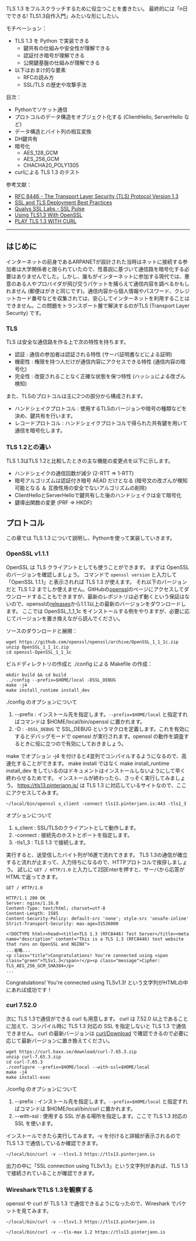 
TLS 1.3 をフルスクラッチするために役立つことを書きたい。
最終的には「n日でできる! TLS1.3自作入門」みたいな形にしたい。

モチベーション：

- TLS 1.3 を Python で実装できる
  - 鍵共有の仕組みや安全性が理解できる
  - 認証付き暗号が理解できる
  - 公開鍵基盤の仕組みが理解できる
- 以下はおまけ的な要素
  - RFCの読み方
  - SSL/TLS の歴史や攻撃手法

目次：

- Pythonでソケット通信
- プロトコルのデータ構造をオブジェクト化する (ClientHello, ServerHello など)
- データ構造とバイト列の相互変換
- DH鍵共有
- 暗号化
  - AES_128_GCM
  - AES_256_GCM
  - CHACHA20_POLY1305
- curlによる TLS 1.3 のテスト

参考文献：

- [RFC 8446 - The Transport Layer Security (TLS) Protocol Version 1.3](https://tools.ietf.org/html/rfc8446)
- [SSL and TLS Deployment Best Practices](https://github.com/ssllabs/research/wiki/SSL-and-TLS-Deployment-Best-Practices)
- [Qualys SSL Labs - SSL Pulse](https://www.ssllabs.com/ssl-pulse/)
- [Using TLS1.3 With OpenSSL](https://www.openssl.org/blog/blog/2017/05/04/tlsv1.3/)
- [PLAY TLS 1.3 WITH CURL](https://daniel.haxx.se/blog/2018/03/27/play-tls-1-3-with-curl/)

--------------------

## はじめに

インターネットの前身であるARPANETが設計された当時はネットに接続する参加者は大学関係者と限られていたので、性善説に基づいて通信路を暗号化する必要はありませんでした。しかし、誰もがインターネットに参加する現代では、悪意のある人やプロバイダが飛び交うパケットを捕らえて通信内容を調べるかもしれません (郵便はがきと同じです)。通信内容から個人情報やパスワード、クレジットカード番号などを収集されては、安心してインターネットを利用することはできません。この問題をトランスポート層で解決するのがTLS (Transport Layer Security) です。

### TLS

TLS は安全な通信路を作る上で次の特性を持ちます。

- 認証 : 通信の参加者は認証される特性 (サーバ証明書などによる証明)
- 機密性 : 権限を持つ人だけが通信内容にアクセスできる特性 (通信内容の暗号化)
- 完全性 : 改竄されることなく正確な状態を保つ特性 (ハッシュによる改ざん検知)

また、TLSのプロトコルは主に2つの部分から構成されます。

- ハンドシェイクプロトコル : 使用するTLSのバージョンや暗号の種類などを決め、鍵共有を行います。
- レコードプロトコル : ハンドシェイクプロトコルで得られた共有鍵を用いて通信を暗号化します。

### TLS 1.2との違い

TLS 1.3はTLS 1.2と比較したときの主な機能の変更点を以下に示します。

- ハンドシェイクの通信回数が減少 (2-RTT ⇒ 1-RTT)
- 暗号アルゴリズムは認証付き暗号 AEAD だけとなる (暗号文の改ざんが検知可能となる ＆ 互換性用の安全でないアルゴリズムの削除)
- ClientHelloとServerHelloで鍵共有した後のハンドシェイクは全て暗号化
- 鍵導出関数の変更 (PRF ⇒ HKDF)


## プロトコル

この章では TLS 1.3 について説明し、Pythonを使って実装していきます。

### OpenSSL v1.1.1

OpenSSL は TLS クライアントとしても使うことができます。
まずは OpenSSL のバージョンを確認しましょう。
コマンドで `openssl version` と入力して「OpenSSL 1.1.1」と表示されれば TLS 1.3 が使えます。
それ以下のバージョンだと TLS 1.2 までしか使えません。GitHubの[openssl](https://github.com/openssl/openssl)のページにアクセスしてダウンロードすることもできますが、最新のレポジトリは必ず動くという保証はないので、opensslの[releases](https://github.com/openssl/openssl/releases)から1.1.1以上の最新のバージョンをダウンロードします。
ここでは OpenSSL_1_1_1c をインストールする例をやりますが、必要に応じてバージョンを置き換えながら読んでください。

ソースのダウンロードと展開：

```
wget https://github.com/openssl/openssl/archive/OpenSSL_1_1_1c.zip
unzip OpenSSL_1_1_1c.zip
cd openssl-OpenSSL_1_1_1c
```

ビルドディレクトリの作成と ./config による Makefile の作成：

```
mkdir build && cd build
../config --prefix=$HOME/local -DSSL_DEBUG
make -j4
make install_runtime install_dev
```

./config のオプションについて

1. --prefix : インストール先を指定します。`--prefix=$HOME/local` と指定すればコマンドは $HOME/local/bin/openssl に置かれます。
2. -D : `-DSSL_DEBUG` で SSL_DEBUG というマクロを定義します。これを有効にするとデバッグモードで openssl が実行されます。openssl の動作を調査するときに役に立つので有効にしておきましょう。

make でオプション -j4 を付けると4並列でコンパイルするようになるので、高速化することができます。
make install ではなく make install_runtime install_dev をしているのはドキュメントはインストールしないようにして早く終わらせるためです。
インストールが終わったら、さっそく実行してみましょう。
https://tls13.pinterjann.is/ は TLS 1.3 に対応しているサイトなので、ここにアクセスしてみます。

```
~/local/bin/openssl s_client -connect tls13.pinterjann.is:443 -tls1_3
```

オプションについて

1. s_client : SSL/TLSのクライアントとして動作します。
2. -connect : 接続先のホストとポートを指定します。
3. -tls1_3 : TLS 1.3 で接続します。

実行すると、送受信したバイト列が16進で流れてきます。
TLS 1.3の通信が確立すると流れが止まって、入力待ちになるので、HTTPプロトコルで挨拶しましょう。
試しに `GET / HTTP/1.0` と入力して2回Enterを押すと、サーバから応答がHTMLで返ってきます。

```
GET / HTTP/1.0

HTTP/1.1 200 OK
Server: nginx/1.16.0
Content-Type: text/html; charset=utf-8
Content-Length: 1585
Content-Security-Policy: default-src 'none'; style-src 'unsafe-inline'
Strict-Transport-Security: max-age=31536000

<!DOCTYPE html><head><title>TLS 1.3 (RFC8446) Test Server</title><meta name="description" content="This is a TLS 1.3 (RFC8446) test website that runs on OpenSSL and NGINX">
...省略...
<p class="title">Congratulations! You're connected using <span class="green">TLSv1.3</span>!</p><p class="message">Cipher: TLS_AES_256_GCM_SHA384</p>
...
```

Congratulations! You're connected using TLSv1.3! という文字列がHTMLの中にあれば成功です！

### curl 7.52.0

次に TLS 1.3で通信ができる curl も用意します。
curl は 7.52.0 以上であることに加えて、コンパイル時に TLS 1.3 対応の SSL を指定しないと TLS 1.3 で通信できません。
curl の最新バージョンは [curl/Download](https://curl.haxx.se/download.html) で確認できるので必要に応じて最新バージョンに置き換えてください。

```
wget https://curl.haxx.se/download/curl-7.65.3.zip
unzip curl-7.65.3.zip
cd curl-7.65.3
./configure --prefix=$HOME/local --with-ssl=$HOME/local
make -j4
make install-exec
```

./config のオプションについて

1. --prefix : インストール先を指定します。`--prefix=$HOME/local` と指定すればコマンドは $HOME/local/bin/curl に置かれます。
2. --with-ssl : 使用する SSL がある場所を指定します。ここで TLS 1.3 対応の SSL を使います。

インストールできたら実行してみます。-v を付けると詳細が表示されるので TLS 1.3 で通信しているか確認できます。

```
~/local/bin/curl -v --tlsv1.3 https://tls13.pinterjann.is
```

出力の中に「SSL connection using TLSv1.3」という文字列があれば、TLS 1.3で接続されていることが確認できます。


### WiresharkでTLS 1.3を観察する

openssl や curl が TLS 1.3 で通信できるようになったので、Wireshark でパケットを見てみます。

```
~/local/bin/curl -v --tlsv1.3 https://tls13.pinterjann.is
```

```
~/local/bin/curl -v --tls-max 1.2 https://tls13.pinterjann.is
```
